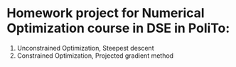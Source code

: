 # Homework project for Numerical Optimization course in DSE in PoliTo:
  
  1. Unconstrained Optimization, Steepest descent  
  2. Constrained Optimization, Projected gradient method  
